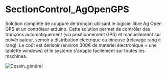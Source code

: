 # SectionControl_AgOpenGPS
Solution complète de coupure de tronçon utilisant le logiciel libre Ag Open GPS et un contrôleur arduino. Cette solution permet de contrôler des tronçons automatiquement (via positionnement GPS) et manuellement sur pulvérisateur, semoir à distribution électrique ou bineuse (relevage rang à rang). Le coût est dérisoir (environ 300€ de matériel électronique + une tablette windows) et le système s'adapte facilement sur toutes les machines. 

![Dessin_général](https://user-images.githubusercontent.com/65913566/109956758-56779f80-7ce4-11eb-8312-71eaa2b2a2a8.png)
